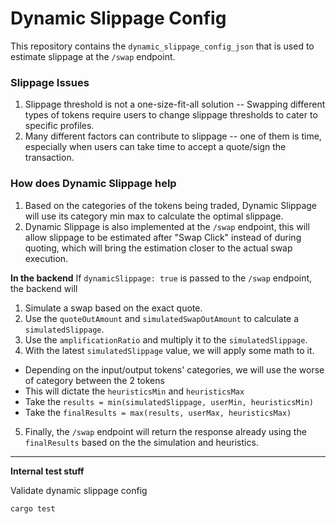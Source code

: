 # Dynamic Slippage Config
This repository contains the `dynamic_slippage_config_json` that is used to estimate slippage at the `/swap` endpoint.

### Slippage Issues
1. Slippage threshold is not a one-size-fit-all solution -- Swapping different types of tokens require users to change slippage thresholds to cater to specific profiles.
2. Many different factors can contribute to slippage -- one of them is time, especially when users can take time to accept a quote/sign the transaction.

### How does Dynamic Slippage help
1. Based on the categories of the tokens being traded, Dynamic Slippage will use its category min max to calculate the optimal slippage.
2. Dynamic Slippage is also implemented at the `/swap` endpoint, this will allow slippage to be estimated after "Swap Click" instead of during quoting, which will bring the estimation closer to the actual swap execution.

**In the backend**
If `dynamicSlippage: true` is passed to the `/swap` endpoint, the backend will
1. Simulate a swap based on the exact quote.
2. Use the `quoteOutAmount` and `simulatedSwapOutAmount` to calculate a `simulatedSlippage`.
3. Use the `amplificationRatio` and multiply it to the `simulatedSlippage`.
4. With the latest `simulatedSlippage` value, we will apply some math to it.
  - Depending on the input/output tokens' categories, we will use the worse of category between the 2 tokens
  - This will dictate the `heuristicsMin` and `heuristicsMax`
  - Take the `results = min(simulatedSlippage, userMin, heuristicsMin)`
  - Take the `finalResults = max(results, userMax, heuristicsMax)`
5. Finally, the `/swap` endpoint will return the response already using the `finalResults` based on the the simulation and heuristics.

---

**Internal test stuff**

Validate dynamic slippage config

`cargo test`
